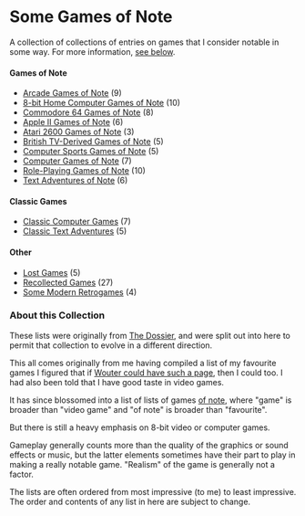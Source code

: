 Some Games of Note
==================

A collection of collections of entries on games that I consider notable in some way.
For more information, [see below](#about-this-collection).

#### Games of Note

*   [Arcade Games of Note](article/Arcade%20Games%20of%20Note.md) (9)
*   [8-bit Home Computer Games of Note](article/8-bit%20Home%20Computer%20Games%20of%20Note.md) (10)
*   [Commodore 64 Games of Note](article/Commodore%2064%20Games%20of%20Note.md) (8)
*   [Apple II Games of Note](article/Apple%20II%20Games%20of%20Note.md) (6)
*   [Atari 2600 Games of Note](article/Atari%202600%20Games%20of%20Note.md) (3)
*   [British TV-Derived Games of Note](article/British%20TV-Derived%20Games%20of%20Note.md) (5)
*   [Computer Sports Games of Note](article/Computer%20Sports%20Games%20of%20Note.md) (5)
*   [Computer Games of Note](article/Computer%20Games%20of%20Note.md) (7)
*   [Role-Playing Games of Note](article/Role-Playing%20Games%20of%20Note.md) (10)
*   [Text Adventures of Note](article/Text%20Adventures%20of%20Note.md) (6)

#### Classic Games

*   [Classic Computer Games](article/Classic%20Computer%20Games.md) (7)
*   [Classic Text Adventures](article/Classic%20Text%20Adventures.md) (5)

#### Other

*   [Lost Games](article/Lost%20Games.md) (5)
*   [Recollected Games](article/Recollected%20Games.md) (27)
*   [Some Modern Retrogames](article/Some%20Modern%20Retrogames.md) (4)

### About this Collection

These lists were originally from [The Dossier][], and were split out into here to
permit that collection to evolve in a different direction.

This all comes originally from me having compiled a list of my favourite games
I figured that if [Wouter could have such a page](http://strlen.com/rants/fav_games.html),
then I could too.  I had also been told that I have good taste in video games.

It has since blossomed into a list of lists of games
[of note](A%20Note%20on%20Items%20of%20Note.md), where "game" is broader
than "video game" and "of note" is broader than "favourite".

But there is still a heavy emphasis on 8-bit video or computer games.

Gameplay generally counts more than the quality of the graphics or sound
effects or music, but the latter elements sometimes have their part to play
in making a really notable game.  "Realism" of the game is generally not
a factor.

The lists are often ordered from most impressive (to me) to least impressive.
The order and contents of any list in here are subject to change.

[The Dossier]: https://catseye.tc/node/The_Dossier
